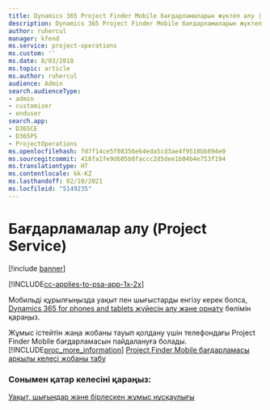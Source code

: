 ```yaml
---
title: Dynamics 365 Project Finder Mobile бағдарламаларын жүктеп алу | MicrosoftDocs
description: Dynamics 365 Project Finder Mobile бағдарламаларын жүктеп алу жолы
author: ruhercul
manager: kfend
ms.service: project-operations
ms.custom: ''
ms.date: 8/03/2018
ms.topic: article
ms.author: ruhercul
audience: Admin
search.audienceType:
- admin
- customizer
- enduser
search.app:
- D365CE
- D365PS
- ProjectOperations
ms.openlocfilehash: fd7f14ce5f08356e64eda5cd3ae4f9518bb894e0
ms.sourcegitcommit: 418fa1fe9d605b8faccc2d5dee1b04b4e753f194
ms.translationtype: HT
ms.contentlocale: kk-KZ
ms.lasthandoff: 02/10/2021
ms.locfileid: "5149235"
---
```

# <a name="get-the-apps-project-service"></a>Бағдарламалар алу (Project Service)

[!include [banner](../includes/psa-now-project-operations.md)]

[!INCLUDE[cc-applies-to-psa-app-1x-2x](../includes/cc-applies-to-psa-app-1x-2x.md)]

Мобильді құрылғыңызда уақыт пен шығыстарды енгізу керек болса, [Dynamics 365 for phones and tablets жүйесін алу және орнату](https://docs.microsoft.com/dynamics365/mobile-app/dynamics-365-phones-tablets-users-guide) бөлімін қараңыз.  
  
 Жұмыс істейтін жаңа жобаны тауып қолдану үшін телефондағы Project Finder Mobile бағдарламасын пайдалануға болады. [!INCLUDE[proc_more_information](../includes/proc-more-information.md)] [Project Finder Mobile бағдарламасы арқылы келесі жобаны табу](../psa/find-next-project-finder-mobile-app.md) 
  
### <a name="see-also"></a>Сонымен қатар келесіні қараңыз:  
 [Уақыт, шығындар және бірлескен жұмыс нұсқаулығы](../psa/time-expense-collaboration-guide.md)
